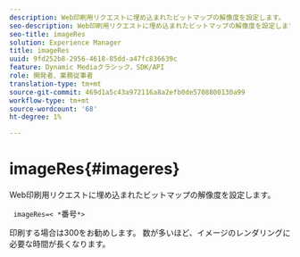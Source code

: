 ```yaml
---
description: Web印刷用リクエストに埋め込まれたビットマップの解像度を設定します。
seo-description: Web印刷用リクエストに埋め込まれたビットマップの解像度を設定します。
seo-title: imageRes
solution: Experience Manager
title: imageRes
uuid: 9fd252b8-2956-4618-85dd-a47fc836639c
feature: Dynamic Mediaクラシック，SDK/API
role: 開発者、業務従事者
translation-type: tm+mt
source-git-commit: 469d1a5c43a972116a8a2efb0de5708800130a99
workflow-type: tm+mt
source-wordcount: '68'
ht-degree: 1%

---
```



# imageRes{#imageres}

Web印刷用リクエストに埋め込まれたビットマップの解像度を設定します。

` imageRes=< *`番号`*>`

印刷する場合は300をお勧めします。 数が多いほど、イメージのレンダリングに必要な時間が長くなります。
